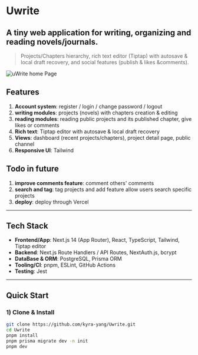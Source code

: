 # Uwrite

## A tiny web application for writing, organizing and reading novels/journals.
> Projects/Chapters hierarchy, rich text editor (Tiptap) with autosave & local draft recovery, and social features (publish & likes &comments).

![uWrite home Page](public/looklike.png)
## Features

1. **Account system**: register / login / change password / logout
2. **writing modules**: projects (novels) with chapters creation & editing
3. **reading modules**: reading public projects and its published chapter, give likes or comments
4. **Rich text**: Tiptap editor with autosave & local draft recovery  
5. **Views**: dashboard (recent projects/chapters), project detail page, public channel
6. **Responsive UI**: Tailwind

## Todo in future
1. **improve comments feature**: comment others' comments
2. **search and tag**: tag projects and add feature allow users search specific projects
3. **deploy**: deploy through Vercel

---

## Tech Stack

- **Frontend/App**: Next.js 14 (App Router), React, TypeScript, Tailwind, Tiptap editor  
- **Backend**: Next.js Route Handlers / API Routes, NextAuth.js, bcrypt 
- **DataBase & ORM**: PostgreSQL, Prisma ORM 
- **Tooling/CI**: pnpm, ESLint, GitHub Actions  
- **Testing**: Jest

---

## Quick Start

### 1) Clone & Install
```bash
git clone https://github.com/kyra-yang/Uwrite.git
cd Uwrite
pnpm install
pnpm prisma migrate dev -n init
pnpm dev
